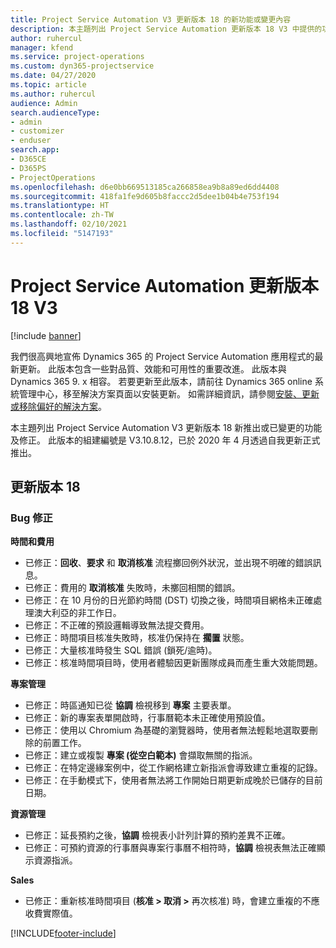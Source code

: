 ```yaml
---
title: Project Service Automation V3 更新版本 18 的新功能或變更內容
description: 本主題列出 Project Service Automation 更新版本 18 V3 中提供的功能和修正。
author: ruhercul
manager: kfend
ms.service: project-operations
ms.custom: dyn365-projectservice
ms.date: 04/27/2020
ms.topic: article
ms.author: ruhercul
audience: Admin
search.audienceType:
- admin
- customizer
- enduser
search.app:
- D365CE
- D365PS
- ProjectOperations
ms.openlocfilehash: d6e0bb669513185ca266858ea9b8a89ed6dd4408
ms.sourcegitcommit: 418fa1fe9d605b8faccc2d5dee1b04b4e753f194
ms.translationtype: HT
ms.contentlocale: zh-TW
ms.lasthandoff: 02/10/2021
ms.locfileid: "5147193"
---
```

# <a name="project-service-automation-update-release-18-v3"></a>Project Service Automation 更新版本 18 V3

[!include [banner](../includes/psa-now-project-operations.md)]

我們很高興地宣佈 Dynamics 365 的 Project Service Automation 應用程式的最新更新。 此版本包含一些對品質、效能和可用性的重要改進。 此版本與 Dynamics 365 9. x 相容。 若要更新至此版本，請前往 Dynamics 365 online 系統管理中心，移至解決方案頁面以安裝更新。 如需詳細資訊，請參閱[安裝、更新或移除偏好的解決方案](https://docs.microsoft.com/power-platform/admin/install-remove-preferred-solution)。

本主題列出 Project Service Automation V3 更新版本 18 新推出或已變更的功能及修正。 此版本的組建編號是 V3.10.8.12，已於 2020 年 4 月透過自我更新正式推出。

## <a name="update-release-18"></a>更新版本 18

### <a name="bug-fixes"></a>Bug 修正

**時間和費用**

- 已修正：**回收**、**要求** 和 **取消核准** 流程擲回例外狀況，並出現不明確的錯誤訊息。
- 已修正：費用的 **取消核准** 失敗時，未擲回相關的錯誤。
- 已修正：在 10 月份的日光節約時間 (DST) 切換之後，時間項目網格未正確處理澳大利亞的非工作日。
- 已修正：不正確的預設邏輯導致無法提交費用。
- 已修正：時間項目核准失敗時，核准仍保持在 **擱置** 狀態。
- 已修正：大量核准時發生 SQL 錯誤 (鎖死/逾時)。
- 已修正：核准時間項目時，使用者體驗因更新團隊成員而產生重大效能問題。

**專案管理**

- 已修正：時區通知已從 **協調** 檢視移到 **專案** 主要表單。
- 已修正：新的專案表單開啟時，行事曆範本未正確使用預設值。
- 已修正：使用以 Chromium 為基礎的瀏覽器時，使用者無法輕鬆地選取要刪除的前置工作。
- 已修正：建立或複製 **專案 (從空白範本)** 會擷取無關的指派。
- 已修正：在特定邊緣案例中，從工作網格建立新指派會導致建立重複的記錄。
- 已修正：在手動模式下，使用者無法將工作開始日期更新成晚於已儲存的目前日期。

**資源管理**

- 已修正：延長預約之後，**協調** 檢視表小計列計算的預約差異不正確。
- 已修正：可預約資源的行事曆與專案行事曆不相符時，**協調** 檢視表無法正確顯示資源指派。

**Sales**

- 已修正：重新核准時間項目 (**核准 > 取消 >** 再次核准) 時，會建立重複的不應收費實際值。


[!INCLUDE[footer-include](../includes/footer-banner.md)]